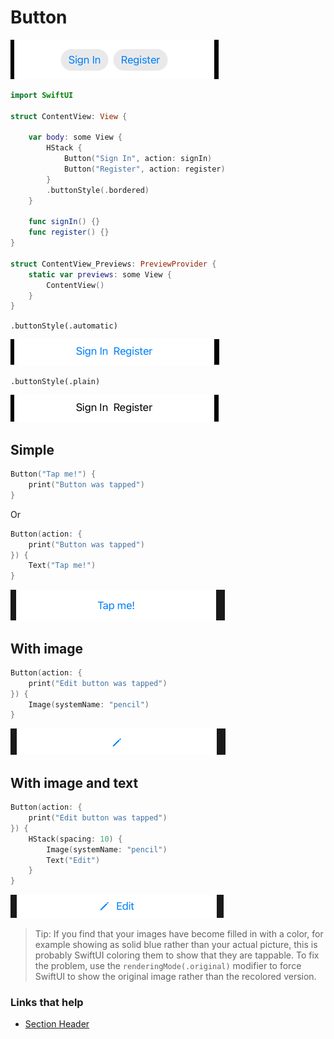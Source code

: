 # Button

![](images/4.png)

```swift
import SwiftUI

struct ContentView: View {

    var body: some View {
        HStack {
            Button("Sign In", action: signIn)
            Button("Register", action: register)
        }
        .buttonStyle(.bordered)
    }
    
    func signIn() {}
    func register() {}
}

struct ContentView_Previews: PreviewProvider {
    static var previews: some View {
        ContentView()
    }
}
```

`.buttonStyle(.automatic)`

![](images/5.png)

`.buttonStyle(.plain)`

![](images/6.png)


## Simple

```swift
Button("Tap me!") {
    print("Button was tapped")
}
```

Or

```swift
Button(action: {
    print("Button was tapped")
}) { 
    Text("Tap me!")
}
```

![](images/1.png)

## With image

```swift
Button(action: {
    print("Edit button was tapped")
}) { 
    Image(systemName: "pencil")
}
```

![](images/2.png)

## With image and text

```swift
Button(action: {
    print("Edit button was tapped")
}) {
    HStack(spacing: 10) { 
        Image(systemName: "pencil")
        Text("Edit")
    }
}
```

![](images/3.png)

> Tip: If you find that your images have become filled in with a color, for example showing as solid blue rather than your actual picture, this is probably SwiftUI coloring them to show that they are tappable. To fix the problem, use the `renderingMode(.original)` modifier to force SwiftUI to show the original image rather than the recolored version.



### Links that help

- [Section Header](https://www.hackingwithswift.com/books/ios-swiftui/adding-a-segmented-control-for-tip-percentages)
